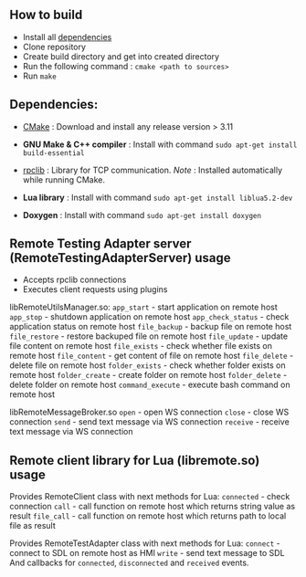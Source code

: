 ## How to build
- Install all [dependencies](#dependencies)
- Clone repository
- Create build directory and get into created directory
- Run the following command : `cmake <path to sources>`
- Run `make`

## Dependencies:
 - [CMake](https://cmake.org/download/) : Download and install any release version > 3.11
 - **GNU Make & C++ compiler** : Install with command `sudo apt-get install build-essential`
 - [rpclib](https://github.com/rpclib/rpclib) : Library for TCP communication.
   *Note* : Installed automatically while running CMake.

 - **Lua library** : Install with command `sudo apt-get install liblua5.2-dev`
 - **Doxygen** : Install with command `sudo apt-get install doxygen`

## Remote Testing Adapter server (RemoteTestingAdapterServer) usage
 - Accepts rpclib connections
 - Executes client requests using plugins

libRemoteUtilsManager.so:
`app_start` - start application on remote host
`app_stop` - shutdown application on remote host
`app_check_status` - check application status on remote host
`file_backup` - backup file on remote host
`file_restore` - restore backuped file on remote host
`file_update` - update file content on remote host
`file_exists` - check whether file exists on remote host
`file_content` - get content of file on remote host
`file_delete` - delete file on remote host
`folder_exists` - check whether folder exists on remote host
`folder_create` - create folder on remote host
`folder_delete` - delete folder on remote host
`command_execute` - execute bash command on remote host

libRemoteMessageBroker.so
`open` - open WS connection
`close` - close WS connection
`send` - send text message via WS connection
`receive` - receive text message via WS connection

## Remote client library for Lua (libremote.so) usage
Provides RemoteClient class with next methods for Lua:
`connected` - check connection
`call` - call function on remote host which returns string value as result
`file_call` - call function on remote host which returns path to local file as result

Provides RemoteTestAdapter class with next methods for Lua:
`connect` - connect to SDL on remote host as HMI
`write` - send text message to SDL
And callbacks for `connected`, `disconnected` and `received` events.

